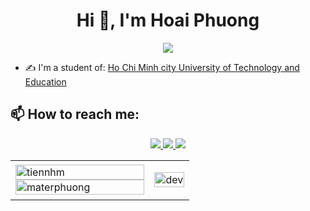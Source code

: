 <h1 align="center">Hi 👋, I'm Hoai Phuong</h1>
<p align="center"><img src="https://img.icons8.com/color/48/000000/vietnam-circular.png"/></p>


- ✍ I'm a student of: [Ho Chi Minh city University of Technology and Education](https://www.hutech.edu.vn/)

## 📫 How to reach me:

<p align="center">
  <a href="https://www.facebook.com/materphuong/" alt="Facebook">
    <img src="https://img.icons8.com/fluent/48/000000/facebook-new.png" target="_blank" />
  </a> 
<a href="https://github.com/materphuong" alt="Github">
    <img src="https://img.icons8.com/fluent/48/000000/github.png"/>
  </a> 
 
 
  <a href="mailto:materphuong@gmail.com" alt="Email">
    <img src="https://img.icons8.com/fluent/48/000000/mailing.png"/>
  </a>
</p>

<table style="width:100%;">
  <tr>
    <td>
      <img src="https://github-readme-stats.vercel.app/api/top-langs/?username=materphuong&bg_color=FFFFFF00&text_color=179fa3&layout=compact&hide=CSS&langs_count=10&custom_title=Top%20ngôn%20ngữ%20được%20dùng" alt="tiennhm" width="100%"/>
      <img src="https://github-readme-stats.vercel.app/api?username=materphuong&bg_color=FFFFFF00&text_color=179fa3&show_icons=true&count_private=true&include_all_commits=true&custom_title=Hoạt%20động%20trên%20Github" alt="materphuong" width="100%"/>
    </td>
    <td>
      <p align="center"> 
        <img src="https://anhdephd.vn/wp-content/uploads/2022/04/anh-dong-anime-3.gif" alt="dev" width="100%"/>
      </p>
    </td>
  </tr>
</table>
